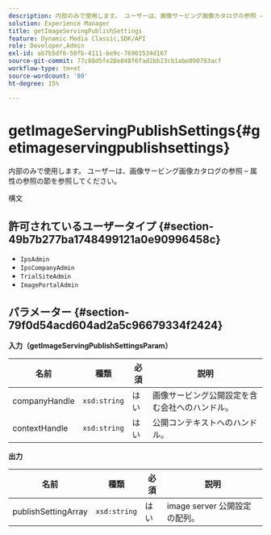 ```yaml
---
description: 内部のみで使用します。 ユーザーは、画像サービング画像カタログの参照 – 属性の参照の節を参照してください。
solution: Experience Manager
title: getImageServingPublishSettings
feature: Dynamic Media Classic,SDK/API
role: Developer,Admin
exl-id: ab7b5df6-58fb-4111-be9c-76901534d167
source-git-commit: 77c88d5fe20e048f6fad2bb23cb1abe090793acf
workflow-type: tm+mt
source-wordcount: '80'
ht-degree: 15%

---
```


# getImageServingPublishSettings{#getimageservingpublishsettings}

内部のみで使用します。 ユーザーは、画像サービング画像カタログの参照 – 属性の参照の節を参照してください。

構文

## 許可されているユーザータイプ {#section-49b7b277ba1748499121a0e90996458c}

* `IpsAdmin`
* `IpsCompanyAdmin`
* `TrialSiteAdmin`
* `ImagePortalAdmin`

## パラメーター {#section-79f0d54acd604ad2a5c96679334f2424}

**入力（getImageServingPublishSettingsParam）**

| 名前 | 種類 | 必須 | 説明 |
|---|---|---|---|
| companyHandle | `xsd:string` | はい | 画像サービング公開設定を含む会社へのハンドル。 |
| contextHandle | `xsd:string` | はい | 公開コンテキストへのハンドル。 |

**出力**

| 名前 | 種類 | 必須 | 説明 |
|---|---|---|---|
| publishSettingArray | `xsd:string` | はい | image server 公開設定の配列。 |
